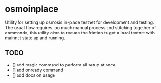 # osmoinplace

Utility for setting up osmosis in-place testnet for development and testing.
The usual flow requires too much manual process and stitching together of commands, this utility aims to reduce the friction to get a local testnet with mainnet state up and running.

## TODO

- [] add magic command to perform all setup at once
- [] add onready command
- [] add docs on usage
